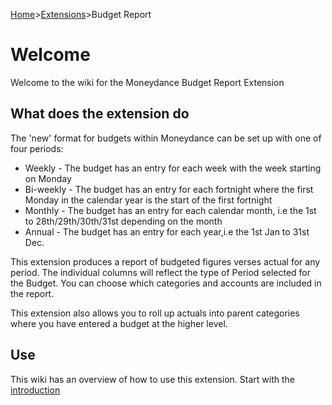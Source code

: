 [Home](https://bitbucket.org/mikerb/moneydance-2019/wiki/Home)>[Extensions](https://bitbucket.org/mikerb/moneydance-2019/wiki/Extensions)>Budget Report

# Welcome

Welcome to the wiki for the Moneydance Budget Report Extension

## What does the extension do

The 'new' format for budgets within Moneydance can be set up with one of four periods:

* Weekly - The budget has an entry for each week with the week starting on Monday 
* Bi-weekly - The budget has an entry for each fortnight where the first Monday in the calendar year is the start of the first fortnight
* Monthly - The budget has an entry for each calendar month, i.e the 1st to 28th/29th/30th/31st depending on the month
* Annual - The budget has an entry for each year,i.e the 1st Jan to 31st Dec.

This extension produces a report of budgeted figures verses actual for any period. The individual columns will reflect the type of Period selected for the Budget.  You can choose which categories and accounts are included in the report.

This extension also allows you to roll up actuals into parent categories where you have entered a budget at the higher level.


## Use

This wiki has an overview of how to use this extension. Start with the [introduction](https://bitbucket.org/mikerb/moneydance-2019/wiki/brIntroduction)

